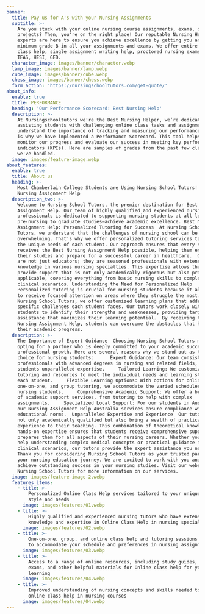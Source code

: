 ```yaml
---
banner:
  title: Pay us for A's with your Nursing Assignments
  subtitle: >-
    Are you stuck with your online nursing course assignments, exams, or
    projects? Then, you're on the right place! Our reputable Nursing Help's
    experts are here to ensure you achieve excellence by getting you an A or
    minimum grade B in all your assignments and exams. We offer entire online
    class help, single assignment writing help, proctored nursing exams, ATI
    TEAS, HESI, GED.
  character_image: images/banner/character.webp
  lamp_image: images/banner/lamp.webp
  cube_image: images/banner/cube.webp
  chess_image: images/banner/chess.webp
  form_action: 'https://nursingschooltutors.com/get-quote/'
about_info:
  enable: true
  title: PERFORMANCE
  heading: 'Our Performance Scorecard: Best Nursing Help'
  description: >-
    At Nursingschooltutors we're the Best Nursing Helper, we’re dedicated to
    assisting students with challenging online class tasks and assignments. We
    understand the importance of tracking and measuring our performance, which
    is why we have implemented a Performance Scorecard. This tool helps us
    monitor our progress and evaluate our success in meeting key performance
    indicators (KPIs). Here are samples of grades from the past few classes
    we've handled.
  image: images/feature-image.webp
about_features:
  enable: true
  title: About us
  heading: >-
    Most Chamberlain College Students are Using Nursing School Tutors! Best
    Nursing Assignment Help
  description_two: >-
    Welcome to Nursing School Tutors, the premier destination for Best Nursing
    Assignment Help. Our team of highly qualified and experienced nursing
    professionals is dedicated to supporting nursing students at all levels—from
    pre-nursing to graduate studies—achieve academic excellence. Best Nursing
    Assignment Help: Personalized Tutoring for Success  At Nursing School
    Tutors, we understand that the challenges of nursing school can be
    overwhelming. That's why we offer personalized tutoring services tailored to
    the unique needs of each student. Our approach ensures that every student
    receives the Best Nursing Assignment Help possible, helping them excel in
    their studies and prepare for a successful career in healthcare.  Our tutors
    are not just educators; they are seasoned professionals with extensive
    knowledge in various nursing specialties. This expertise allows them to
    provide support that is not only academically rigorous but also practically
    applicable, covering everything from basic nursing skills to complex
    clinical scenarios. Understanding the Need for Personalized Help 
    Personalized tutoring is crucial for nursing students because it allows them
    to receive focused attention on areas where they struggle the most. At
    Nursing School Tutors, we offer customized learning plans that address the
    specific challenges each student faces. Our tutors work closely with
    students to identify their strengths and weaknesses, providing targeted
    assistance that maximizes their learning potential.  By receiving the Best
    Nursing Assignment Help, students can overcome the obstacles that hinder
    their academic progress. 
  description: >-
    The Importance of Expert Guidance  Choosing Nursing School Tutors means
    opting for a partner who is deeply committed to your academic success and
    professional growth. Here are several reasons why we stand out as the best
    choice for nursing students:      Expert Guidance: Our team consists of
    professionals with advanced degrees in nursing and related fields, offering
    students unparalleled expertise.     Tailored Learning: We customize our
    tutoring and resources to meet the individual needs and learning styles of
    each student.     Flexible Learning Options: With options for online,
    one-on-one, and group tutoring, we accommodate the varied schedules of
    nursing students.     Comprehensive Academic Support: We offer a broad range
    of academic support services, from tutoring to help with complex
    assignments.     Specialized Local Support: For our students in Australia,
    our Nursing Assignment Help Australia services ensure compliance with local
    educational norms.  Unparalleled Expertise and Experience  Our tutors are
    not only academically qualified but also bring a wealth of practical
    experience to their teaching. This combination of theoretical knowledge and
    hands-on expertise ensures that students receive comprehensive support that
    prepares them for all aspects of their nursing careers. Whether you need
    help understanding complex medical concepts or practical guidance for
    clinical scenarios, our tutors provide the expert assistance you need. 
    Thank you for considering Nursing School Tutors as your trusted partner in
    your nursing education journey. We are excited to work with you and help you
    achieve outstanding success in your nursing studies. Visit our website at
    Nursing School Tutors for more information on our services. 
  image: images/feature-image-2.webp
  features_items:
    - title: >-
        Personalized Online Class Help services tailored to your unique learning
        style and needs
      image: images/features/01.webp
    - title: >-
        Highly qualified and experienced nursing tutors who have extensive
        knowledge and expertise in Online Class Help in nursing specialties
      image: images/features/02.webp
    - title: >-
        One-on-one, group, and online class help and tutoring sessions available
        to accommodate your schedule and preferences in nursing assignments.
      image: images/features/03.webp
    - title: >-
        Access to a range of online resources, including study guides, practice
        exams, and other helpful materials for Online class help for your
        learning
      image: images/features/04.webp
    - title: >-
        Improved understanding of nursing concepts and skills needed to succeed
        online class help in nursing courses
      image: images/features/04.webp
---
```



